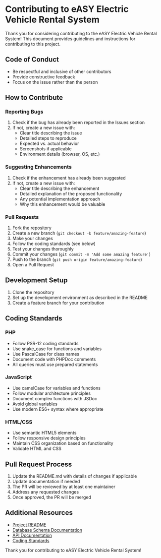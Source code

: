 # Contributing to eASY Electric Vehicle Rental System

Thank you for considering contributing to the eASY Electric Vehicle Rental System! This document provides guidelines and instructions for contributing to this project.

## Code of Conduct

- Be respectful and inclusive of other contributors
- Provide constructive feedback
- Focus on the issue rather than the person

## How to Contribute

### Reporting Bugs

1. Check if the bug has already been reported in the Issues section
2. If not, create a new issue with:
   - Clear title describing the issue
   - Detailed steps to reproduce
   - Expected vs. actual behavior
   - Screenshots if applicable
   - Environment details (browser, OS, etc.)

### Suggesting Enhancements

1. Check if the enhancement has already been suggested
2. If not, create a new issue with:
   - Clear title describing the enhancement
   - Detailed explanation of the proposed functionality
   - Any potential implementation approach
   - Why this enhancement would be valuable

### Pull Requests

1. Fork the repository
2. Create a new branch (`git checkout -b feature/amazing-feature`)
3. Make your changes
4. Follow the coding standards (see below)
5. Test your changes thoroughly
6. Commit your changes (`git commit -m 'Add some amazing feature'`)
7. Push to the branch (`git push origin feature/amazing-feature`)
8. Open a Pull Request

## Development Setup

1. Clone the repository
2. Set up the development environment as described in the README
3. Create a feature branch for your contribution

## Coding Standards

### PHP

- Follow PSR-12 coding standards
- Use snake_case for functions and variables
- Use PascalCase for class names
- Document code with PHPDoc comments
- All queries must use prepared statements

### JavaScript

- Use camelCase for variables and functions
- Follow modular architecture principles
- Document complex functions with JSDoc
- Avoid global variables
- Use modern ES6+ syntax where appropriate

### HTML/CSS

- Use semantic HTML5 elements
- Follow responsive design principles
- Maintain CSS organization based on functionality
- Validate HTML and CSS

## Pull Request Process

1. Update the README.md with details of changes if applicable
2. Update documentation if needed
3. The PR will be reviewed by at least one maintainer
4. Address any requested changes
5. Once approved, the PR will be merged

## Additional Resources

- [Project README](README.md)
- [Database Schema Documentation](docs/database-schema.md)
- [API Documentation](docs/api-documentation.md)
- [Coding Standards](docs/code-standards.md)

Thank you for contributing to eASY Electric Vehicle Rental System! 